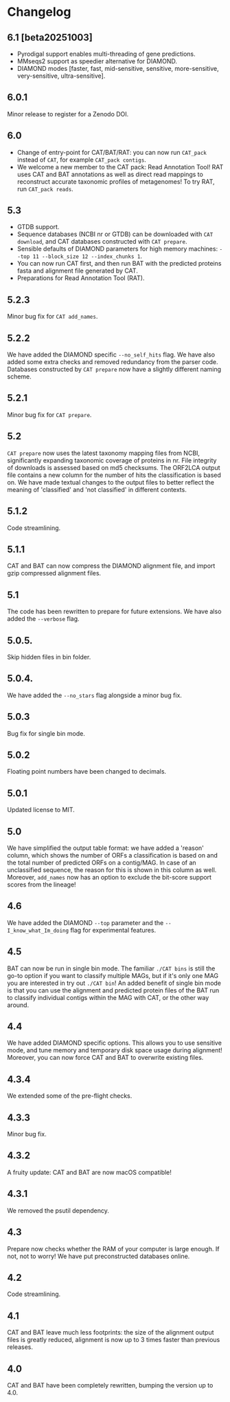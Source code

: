 # Changelog

## 6.1 [beta20251003]
* Pyrodigal support enables multi-threading of gene predictions.
* MMseqs2 support as speedier alternative for DIAMOND.
* DIAMOND modes [faster, fast, mid-sensitive, sensitive, more-sensitive, very-sensitive, ultra-sensitive].

## 6.0.1
Minor release to register for a Zenodo DOI.

## 6.0
* Change of entry-point for CAT/BAT/RAT: you can now run `CAT_pack` instead of `CAT`, for example `CAT_pack contigs`.
* We welcome a new member to the CAT pack: Read Annotation Tool! RAT uses CAT and BAT annotations as well as direct read mappings to reconstruct accurate taxonomic profiles of metagenomes! To try RAT, run `CAT_pack reads`.
 
## 5.3
* GTDB support.
* Sequence databases (NCBI nr or GTDB) can be downloaded with `CAT download`, and CAT databases constructed with `CAT prepare`.
* Sensible defaults of DIAMOND parameters for high memory machines: `--top 11 --block_size 12 --index_chunks 1`.
* You can now run CAT first, and then run BAT with the predicted proteins fasta and alignment file generated by CAT.
* Preparations for Read Annotation Tool (RAT).

## 5.2.3
Minor bug fix for `CAT add_names`.

## 5.2.2
We have added the DIAMOND specific `--no_self_hits` flag. We have also added some extra checks and removed redundancy from the parser code. Databases constructed by `CAT prepare` now have a slightly different naming scheme.

## 5.2.1
Minor bug fix for `CAT prepare`.

## 5.2
`CAT prepare` now uses the latest taxonomy mapping files from NCBI, significantly expanding taxonomic coverage of proteins in nr. File integrity of downloads is assessed based on md5 checksums. The ORF2LCA output file contains a new column for the number of hits the classification is based on. We have made textual changes to the output files to better reflect the meaning of 'classified' and 'not classified' in different contexts.

## 5.1.2
Code streamlining.

## 5.1.1
CAT and BAT can now compress the DIAMOND alignment file, and import gzip compressed alignment files.

## 5.1
The code has been rewritten to prepare for future extensions. We have also added the `--verbose` flag.

## 5.0.5.
Skip hidden files in bin folder.

## 5.0.4.
We have added the `--no_stars` flag alongside a minor bug fix.

## 5.0.3
Bug fix for single bin mode.

## 5.0.2
Floating point numbers have been changed to decimals.

## 5.0.1
Updated license to MIT.

## 5.0
We have simplified the output table format: we have added a 'reason' column, which shows the number of ORFs a classification is based on and the total number of predicted ORFs on a contig/MAG. In case of an unclassified sequence, the reason for this is shown in this column as well. Moreover, `add_names` now has an option to exclude the bit-score support scores from the lineage!

## 4.6
We have added the DIAMOND `--top` parameter and the `--I_know_what_Im_doing` flag for experimental features.

## 4.5
BAT can now be run in single bin mode. The familiar `./CAT bins` is still the go-to option if you want to classify multiple MAGs, but if it's only one MAG you are interested in try out `./CAT bin`! An added benefit of single bin mode is that you can use the alignment and predicted protein files of the BAT run to classify individual contigs within the MAG with CAT, or the other way around.

## 4.4
We have added DIAMOND specific options. This allows you to use sensitive mode, and tune memory and temporary disk space usage during alignment! Moreover, you can now force CAT and BAT to overwrite existing files.

## 4.3.4
We extended some of the pre-flight checks.

## 4.3.3
Minor bug fix.

## 4.3.2
A fruity update: CAT and BAT are now macOS compatible!

## 4.3.1
We removed the psutil dependency.

## 4.3
Prepare now checks whether the RAM of your computer is large enough. If not, not to worry! We have put preconstructed databases online.

## 4.2
Code streamlining.

## 4.1
CAT and BAT leave much less footprints: the size of the alignment output files is greatly reduced, alignment is now up to 3 times faster than previous releases.

## 4.0
CAT and BAT have been completely rewritten, bumping the version up to 4.0.
